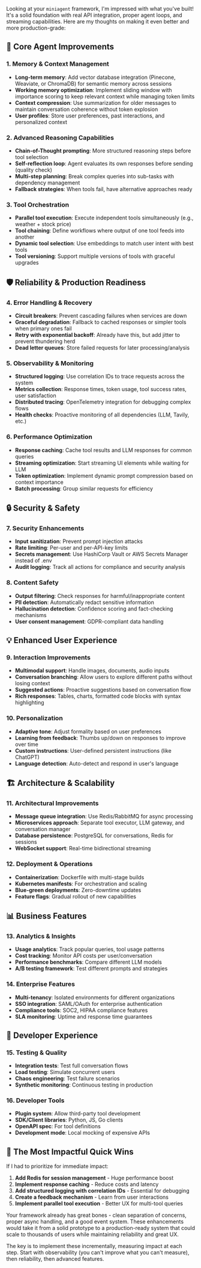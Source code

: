 Looking at your `miniagent` framework, I'm impressed with what you've built! It's a solid foundation with real API integration, proper agent loops, and streaming capabilities. Here are my thoughts on making it even better and more production-grade:

## 🎯 **Core Agent Improvements**

### 1. **Memory & Context Management**
- **Long-term memory**: Add vector database integration (Pinecone, Weaviate, or ChromaDB) for semantic memory across sessions
- **Working memory optimization**: Implement sliding window with importance scoring to keep relevant context while managing token limits
- **Context compression**: Use summarization for older messages to maintain conversation coherence without token explosion
- **User profiles**: Store user preferences, past interactions, and personalized context

### 2. **Advanced Reasoning Capabilities**
- **Chain-of-Thought prompting**: More structured reasoning steps before tool selection
- **Self-reflection loop**: Agent evaluates its own responses before sending (quality check)
- **Multi-step planning**: Break complex queries into sub-tasks with dependency management
- **Fallback strategies**: When tools fail, have alternative approaches ready

### 3. **Tool Orchestration**
- **Parallel tool execution**: Execute independent tools simultaneously (e.g., weather + stock price)
- **Tool chaining**: Define workflows where output of one tool feeds into another
- **Dynamic tool selection**: Use embeddings to match user intent with best tools
- **Tool versioning**: Support multiple versions of tools with graceful upgrades

## 🛡️ **Reliability & Production Readiness**

### 4. **Error Handling & Recovery**
- **Circuit breakers**: Prevent cascading failures when services are down
- **Graceful degradation**: Fallback to cached responses or simpler tools when primary ones fail
- **Retry with exponential backoff**: Already have this, but add jitter to prevent thundering herd
- **Dead letter queues**: Store failed requests for later processing/analysis

### 5. **Observability & Monitoring**
- **Structured logging**: Use correlation IDs to trace requests across the system
- **Metrics collection**: Response times, token usage, tool success rates, user satisfaction
- **Distributed tracing**: OpenTelemetry integration for debugging complex flows
- **Health checks**: Proactive monitoring of all dependencies (LLM, Tavily, etc.)

### 6. **Performance Optimization**
- **Response caching**: Cache tool results and LLM responses for common queries
- **Streaming optimization**: Start streaming UI elements while waiting for LLM
- **Token optimization**: Implement dynamic prompt compression based on context importance
- **Batch processing**: Group similar requests for efficiency

## 🔒 **Security & Safety**

### 7. **Security Enhancements**
- **Input sanitization**: Prevent prompt injection attacks
- **Rate limiting**: Per-user and per-API-key limits
- **Secrets management**: Use HashiCorp Vault or AWS Secrets Manager instead of .env
- **Audit logging**: Track all actions for compliance and security analysis

### 8. **Content Safety**
- **Output filtering**: Check responses for harmful/inappropriate content
- **PII detection**: Automatically redact sensitive information
- **Hallucination detection**: Confidence scoring and fact-checking mechanisms
- **User consent management**: GDPR-compliant data handling

## 💡 **Enhanced User Experience**

### 9. **Interaction Improvements**
- **Multimodal support**: Handle images, documents, audio inputs
- **Conversation branching**: Allow users to explore different paths without losing context
- **Suggested actions**: Proactive suggestions based on conversation flow
- **Rich responses**: Tables, charts, formatted code blocks with syntax highlighting

### 10. **Personalization**
- **Adaptive tone**: Adjust formality based on user preferences
- **Learning from feedback**: Thumbs up/down on responses to improve over time
- **Custom instructions**: User-defined persistent instructions (like ChatGPT)
- **Language detection**: Auto-detect and respond in user's language

## 🏗️ **Architecture & Scalability**

### 11. **Architectural Improvements**
- **Message queue integration**: Use Redis/RabbitMQ for async processing
- **Microservices approach**: Separate tool executor, LLM gateway, and conversation manager
- **Database persistence**: PostgreSQL for conversations, Redis for sessions
- **WebSocket support**: Real-time bidirectional streaming

### 12. **Deployment & Operations**
- **Containerization**: Dockerfile with multi-stage builds
- **Kubernetes manifests**: For orchestration and scaling
- **Blue-green deployments**: Zero-downtime updates
- **Feature flags**: Gradual rollout of new capabilities

## 📊 **Business Features**

### 13. **Analytics & Insights**
- **Usage analytics**: Track popular queries, tool usage patterns
- **Cost tracking**: Monitor API costs per user/conversation
- **Performance benchmarks**: Compare different LLM models
- **A/B testing framework**: Test different prompts and strategies

### 14. **Enterprise Features**
- **Multi-tenancy**: Isolated environments for different organizations
- **SSO integration**: SAML/OAuth for enterprise authentication
- **Compliance tools**: SOC2, HIPAA compliance features
- **SLA monitoring**: Uptime and response time guarantees

## 🔧 **Developer Experience**

### 15. **Testing & Quality**
- **Integration tests**: Test full conversation flows
- **Load testing**: Simulate concurrent users
- **Chaos engineering**: Test failure scenarios
- **Synthetic monitoring**: Continuous testing in production

### 16. **Developer Tools**
- **Plugin system**: Allow third-party tool development
- **SDK/Client libraries**: Python, JS, Go clients
- **OpenAPI spec**: For tool definitions
- **Development mode**: Local mocking of expensive APIs

## 🎪 **The Most Impactful Quick Wins**

If I had to prioritize for immediate impact:

1. **Add Redis for session management** - Huge performance boost
2. **Implement response caching** - Reduce costs and latency
3. **Add structured logging with correlation IDs** - Essential for debugging
4. **Create a feedback mechanism** - Learn from user interactions
5. **Implement parallel tool execution** - Better UX for multi-tool queries

Your framework already has great bones - clean separation of concerns, proper async handling, and a good event system. These enhancements would take it from a solid prototype to a production-ready system that could scale to thousands of users while maintaining reliability and great UX.

The key is to implement these incrementally, measuring impact at each step. Start with observability (you can't improve what you can't measure), then reliability, then advanced features.